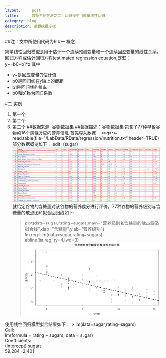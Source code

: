 ```yaml
---
layout:     post
title:      数据挖掘方法之二：回归模型（简单线性回归）
category: blog
description: 数据挖掘专栏
---
```

##注：文中所使用代码为R
#一 概念   


简单线性回归模型是用于估计一个连续预测变量和一个连续回应变量的线性关系。
回归方程或估计回归方程(estimated regression equation,ERE)：   
  y~=b0+b1*x
  其中
      <ul>
         <li>y~是回应变量的估计值</li>
         <li>b0是回归线在y轴上的截距</li>
         <li>b1是回归线的斜率</li>
         <li>b0和b1称为回归系数</li>
      </ul>
      
      
#二 实例   

1. 第一个
2. 第二个
3. 第三个
##数据来源: [谷物数据集](http://lib.stat.cmu.edu/DASL/Datafiles/Cereals.html)
##数据描述：谷物数据集,包含了77种早餐谷物的16个属性对应的营养信息
首先导入数据：
    sugar<-read.table(file="/LabData/RData/regression/nutrition.txt",header=TRUE) 
部分数据概览如下：
    edit（sugar） 
![数据集](/images/blog/regression1.png)
就给定谷物的含糖量对该谷物的营养成分进行评价，77种谷物的营养级别与含糖量的散点图和拟合回归线如下:
    > plot(data=sugar,rating~sugars,main="营养级别和含糖量的散点图及拟合线",xlab="含糖量",ylab="营养级别")  
    > lm.reg<-lm(data=sugar,rating~sugars)  
    > abline(lm.reg,lty=4,lwd=3) 
![拟合](/images/blog/regression2.png)
 
 
使用线性回归模型拟合结果如下：
    > lm(data=sugar,rating~sugars)  
    Call:  
    lm(formula = rating ~ sugars, data = sugar)  
    Coefficients:  
      (Intercept)       sugars    
       59.284       -2.401   
